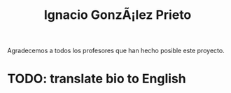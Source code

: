 ﻿---
translationKey: IgnacioGonzalez
# Display name
title: Ignacio GonzÃ¡lez Prieto

# Is this the primary user of the site?
superuser: false

# Role/position
role: Departamento de IngenierÃ­a ElÃ©ctrica


# Organizational groups that you belong to (for People widget)
#   Set this to `[]` or comment out if you are not using People widget.
user_groups:
  - Collaborating Professors
---

Agradecemos a todos los profesores que han hecho posible este proyecto.

# TODO: translate bio to English
